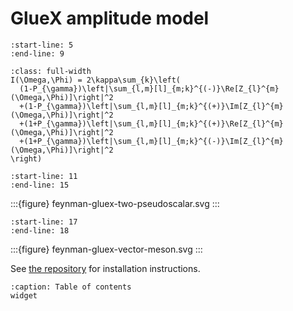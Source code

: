 # GlueX amplitude model

```{include} ../README.md
:start-line: 5
:end-line: 9
```

```{math}
:class: full-width
I(\Omega,\Phi) = 2\kappa\sum_{k}\left(
  (1-P_{\gamma})\left|\sum_{l,m}[l]_{m;k}^{(-)}\Re[Z_{l}^{m}(\Omega,\Phi)]\right|^2
  +(1-P_{\gamma})\left|\sum_{l,m}[l]_{m;k}^{(+)}\Im[Z_{l}^{m}(\Omega,\Phi)]\right|^2
  +(1+P_{\gamma})\left|\sum_{l,m}[l]_{m;k}^{(+)}\Re[Z_{l}^{m}(\Omega,\Phi)]\right|^2
  +(1+P_{\gamma})\left|\sum_{l,m}[l]_{m;k}^{(-)}\Im[Z_{l}^{m}(\Omega,\Phi)]\right|^2
\right)
```

```{include} ../README.md
:start-line: 11
:end-line: 15
```

:::{figure} feynman-gluex-two-pseudoscalar.svg
:::

```{include} ../README.md
:start-line: 17
:end-line: 18
```

:::{figure} feynman-gluex-vector-meson.svg
:::

See [the repository](https://github.com/compwa/gluex-amplitude) for installation instructions.

```{toctree}
:caption: Table of contents
widget
```
